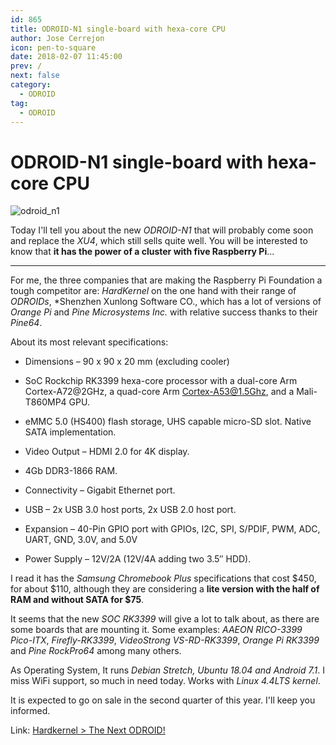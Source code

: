 ```yaml
---
id: 865
title: ODROID-N1 single-board with hexa-core CPU
author: Jose Cerrejon
icon: pen-to-square
date: 2018-02-07 11:45:00
prev: /
next: false
category:
  - ODROID
tag:
  - ODROID
---
```


# ODROID-N1 single-board with hexa-core CPU

![odroid_n1](/images/2018/02/n1_01-680x419.jpg)

Today I'll tell you about the new *ODROID-N1* that will probably come soon and replace the *XU4*, which still sells quite well. You will be interested to know that **it has the power of a cluster with five Raspberry Pi**...

- - -
For me, the three companies that are making the Raspberry Pi Foundation a tough competitor are: *HardKernel* on the one hand with their range of *ODROIDs*, *Shenzhen Xunlong Software CO., which has a lot of versions of *Orange Pi* and *Pine Microsystems Inc.* with relative success thanks to their *Pine64*.

About its most relevant specifications:

* Dimensions – 90 x 90 x 20 mm (excluding cooler)

* SoC Rockchip RK3399 hexa-core processor with a dual-core Arm Cortex-A72@2GHz, a quad-core Arm Cortex-A53@1.5Ghz, and a Mali-T860MP4 GPU.

* eMMC 5.0 (HS400) flash storage, UHS capable micro-SD slot. Native SATA implementation.

* Video Output – HDMI 2.0 for 4K display.

* 4Gb DDR3-1866 RAM.

* Connectivity – Gigabit Ethernet port.

* USB – 2x USB 3.0 host ports, 2x USB 2.0 host port.

* Expansion – 40-Pin GPIO port with GPIOs, I2C, SPI, S/PDIF, PWM, ADC, UART, GND, 3.0V, and 5.0V

* Power Supply – 12V/2A (12V/4A adding two 3.5″ HDD).

I read it has the *Samsung Chromebook Plus* specifications that cost $450, for about $110, although they are considering a **lite version with the half of RAM and without SATA for $75**.

It seems that the new *SOC RK3399* will give a lot to talk about, as there are some boards that are mounting it. Some examples: *AAEON RICO-3399 Pico-ITX*, *Firefly-RK3399*, *VideoStrong VS-RD-RK3399*, *Orange Pi RK3399* and *Pine RockPro64* among many others.

As Operating System, It runs *Debian Stretch, Ubuntu 18.04 and Android 7.1*. I miss WiFi support, so much in need today. Works with *Linux 4.4LTS kernel*.

It is expected to go on sale in the second quarter of this year. I'll keep you informed.

Link: [Hardkernel > The Next ODROID!](http://com.odroid.com/sigong/blog/blog_list.php?bid=193)